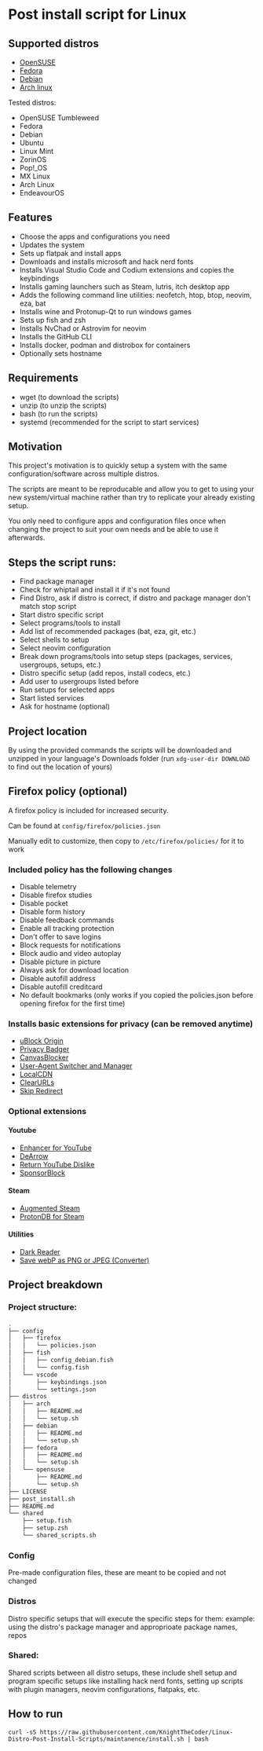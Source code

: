 # Post install script for Linux

## Supported distros
* [OpenSUSE][1]
* [Fedora][2]
* [Debian][3]
* [Arch linux][4]

Tested distros:
* OpenSUSE Tumbleweed
* Fedora
* Debian
* Ubuntu
* Linux Mint
* ZorinOS
* Pop!_OS
* MX Linux
* Arch Linux
* EndeavourOS

## Features
* Choose the apps and configurations you need
* Updates the system
* Sets up flatpak and install apps
* Downloads and installs microsoft and hack nerd fonts
* Installs Visual Studio Code and Codium extensions and copies the keybindings
* Installs gaming launchers such as Steam, lutris, itch desktop app
* Adds the following command line utilities: neofetch, htop, btop, neovim, eza, bat
* Installs wine and Protonup-Qt to run windows games
* Sets up fish and zsh
* Installs NvChad or Astrovim for neovim
* Installs the GitHub CLI
* Installs docker, podman and distrobox for containers
* Optionally sets hostname

## Requirements
- wget (to download the scripts)
- unzip (to unzip the scripts)
- bash (to run the scripts)
- systemd (recommended for the script to start services)

## Motivation
This project's motivation is to quickly setup a system with the same configuration/software across multiple distros.

The scripts are meant to be reproducable and allow you to get to using your new system/virtual machine rather than try to replicate your already existing setup.

You only need to configure apps and configuration files once when changing the project to suit your own needs and be able to use it afterwards.

## Steps the script runs:
- Find package manager
- Check for whiptail and install it if it's not found
- Find Distro, ask if distro is correct, if distro and package manager don't match stop script
- Start distro specific script
- Select programs/tools to install
- Add list of recommended packages (bat, eza, git, etc.)
- Select shells to setup
- Select neovim configuration
- Break down programs/tools into setup steps (packages, services, usergroups, setups, etc.)
- Distro specific setup (add repos, install codecs, etc.)
- Add user to usergroups listed before
- Run setups for selected apps
- Start listed services
- Ask for hostname (optional)

## Project location
By using the provided commands the scripts will be downloaded and unzipped in your language's Downloads folder
(run ``xdg-user-dir DOWNLOAD`` to find out the location of yours)

## Firefox policy (optional)
A firefox policy is included for increased security.

Can be found at ``config/firefox/policies.json``

Manually edit to customize, then copy to ``/etc/firefox/policies/`` for it to work

### Included policy has the following changes
- Disable telemetry
- Disable firefox studies
- Disable pocket
- Disable form history
- Disable feedback commands
- Enable all tracking protection
- Don't offer to save logins
- Block requests for notifications
- Block audio and video autoplay
- Disable picture in picture
- Always ask for download location
- Disable autofill address
- Disable autofill creditcard
- No default bookmarks (only works if you copied the policies.json before opening firefox for the first time)

### Installs basic extensions for privacy (can be removed anytime)
- [uBlock Origin][5]
- [Privacy Badger][6]
- [CanvasBlocker][7]
- [User-Agent Switcher and Manager][8]
- [LocalCDN][9]
- [ClearURLs][10]
- [Skip Redirect][11]

### Optional extensions

#### Youtube
- [Enhancer for YouTube][12]
- [DeArrow][13]
- [Return YouTube Dislike][14]
- [SponsorBlock][15]

#### Steam
- [Augmented Steam][16]
- [ProtonDB for Steam][17]

#### Utilities
- [Dark Reader][18]
- [Save webP as PNG or JPEG (Converter)][19]


## Project breakdown

### Project structure:
```bash
.
├── config
│   ├── firefox
│   │   └── policies.json
│   ├── fish
│   │   ├── config_debian.fish
│   │   └── config.fish
│   └── vscode
│       ├── keybindings.json
│       └── settings.json
├── distros
│   ├── arch
│   │   ├── README.md
│   │   └── setup.sh
│   ├── debian
│   │   ├── README.md
│   │   └── setup.sh
│   ├── fedora
│   │   ├── README.md
│   │   └── setup.sh
│   └── opensuse
│       ├── README.md
│       └── setup.sh
├── LICENSE
├── post_install.sh
├── README.md
└── shared
    ├── setup.fish
    ├── setup.zsh
    └── shared_scripts.sh
```

### Config
Pre-made configuration files, these are meant to be copied and not changed

### Distros
Distro specific setups that will execute the specific steps for them:
example: using the distro's package manager and approprioate package names, repos

### Shared:
Shared scripts between all distro setups, these include shell setup and program specific setups like installing hack nerd fonts, setting up scripts with plugin managers, neovim configurations, flatpaks, etc.

## How to run

```console
curl -sS https://raw.githubusercontent.com/KnightTheCoder/Linux-Distro-Post-Install-Scripts/maintanence/install.sh | bash
```

<!-- ### Stable

#### Download scripts
```console
wget -O "$(xdg-user-dir DOWNLOAD)/post-install-scripts.zip" "https://github.com/KnightTheCoder/Linux-Distro-Post-Install-Scripts/archive/refs/heads/master.zip"
```

#### Navigate and unzip
```console
cd "$(xdg-user-dir DOWNLOAD)" && unzip post-install-scripts.zip && cd Linux-Distro-Post-Install-Scripts-master
```

#### Run
```console
bash ./post_install.sh
```

### Experimental

#### Download scripts
```console
wget -O "$(xdg-user-dir DOWNLOAD)/post-install-scripts.zip" "https://github.com/KnightTheCoder/Linux-Distro-Post-Install-Scripts/archive/refs/heads/maintanence.zip"
```

#### Navigate and unzip
```console
cd "$(xdg-user-dir DOWNLOAD)" && unzip post-install-scripts.zip && cd Linux-Distro-Post-Install-Scripts-maintanence
```

#### Run
```console
bash ./post_install.sh
```

### To copy the firefox policy
#### Run with
```console
bash ./post_install.sh --copy-firefox-policy
``` -->

[1]: distros/opensuse#readme
[2]: distros/fedora#readme
[3]: distros/debian#readme
[4]: distros/arch#readme

[5]: https://addons.mozilla.org/en-US/firefox/addon/ublock-origin/
[6]: https://addons.mozilla.org/en-US/firefox/addon/privacy-badger17/
[7]: https://addons.mozilla.org/en-US/firefox/addon/canvasblocker/
[8]: https://addons.mozilla.org/en-US/firefox/addon/user-agent-string-switcher/
[9]: https://addons.mozilla.org/en-US/firefox/addon/localcdn-fork-of-decentraleyes/
[10]: https://addons.mozilla.org/en-US/firefox/addon/clearurls/
[11]: https://addons.mozilla.org/en-US/firefox/addon/skip-redirect/

[12]: https://addons.mozilla.org/en-US/firefox/addon/enhancer-for-youtube/
[13]: https://addons.mozilla.org/en-US/firefox/addon/dearrow/
[14]: https://addons.mozilla.org/en-US/firefox/addon/return-youtube-dislikes/
[15]: https://addons.mozilla.org/en-US/firefox/addon/sponsorblock/

[16]: https://addons.mozilla.org/en-US/firefox/addon/augmented-steam/
[17]: https://addons.mozilla.org/en-US/firefox/addon/protondb-for-steam/

[18]: https://addons.mozilla.org/en-US/firefox/addon/darkreader/
[19]: https://addons.mozilla.org/en-US/firefox/addon/save-webp-as-png-or-jpeg/